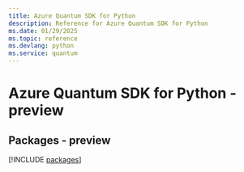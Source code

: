 ```yaml
---
title: Azure Quantum SDK for Python
description: Reference for Azure Quantum SDK for Python
ms.date: 01/29/2025
ms.topic: reference
ms.devlang: python
ms.service: quantum
---
```

# Azure Quantum SDK for Python - preview
## Packages - preview
[!INCLUDE [packages](quantum-index.md)]